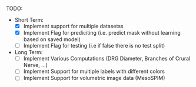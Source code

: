 TODO:
- Short Term:
    - [x] Implement support for multiple datasetss
    - [x] Implement Flag for prediciting (i.e. predict mask without learning based on saved model)
    - [ ] Implement Flag for testing (i.e if false there is no test split)
- Long Term:
    - [ ] Implement Various Computations (DRG Diameter, Branches of Crural Nerve, ...)
    - [ ] Implement Support for multiple labels with different colors 
    - [ ] Implement Support for volumetric image data (MesoSPIM)